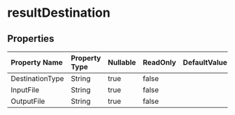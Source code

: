 # **resultDestination**

 

## **Properties**

| Property Name | Property Type | Nullable |  ReadOnly | DefaultValue | Description | 
| :- | :- | :- |:- |  :- | :- |
|DestinationType|String|true|false |  ||
|InputFile|String|true|false |  ||
|OutputFile|String|true|false |  ||


